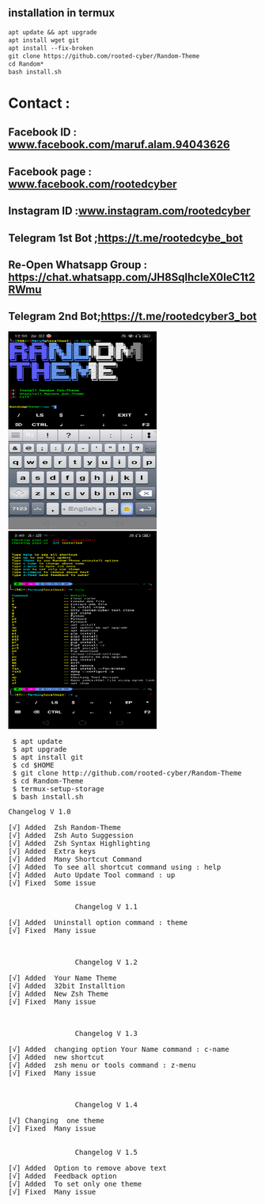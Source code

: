 ## installation in termux

```
apt update && apt upgrade
apt install wget git
apt install --fix-broken
git clone https://github.com/rooted-cyber/Random-Theme
cd Random*
bash install.sh
```


# Contact :
 
 ## Facebook ID : <b>www.facebook.com/maruf.alam.94043626</b>
 
 ## Facebook page : <b>www.facebook.com/rootedcyber</b>
 
 ## Instagram ID :<b>www.instagram.com/rootedcyber</b>

 ## Telegram 1st Bot ;<b>https://t.me/rootedcybe_bot</b>
 
 ## Re-Open Whatsapp Group : https://chat.whatsapp.com/JH8SqlhcIeX0IeC1t2RWmu
 
 ## Telegram 2nd Bot;<b>https://t.me/rootedcyber3_bot</b>
 


<img src="https://github.com/rooted-cyber/Random-Theme/raw/main/images/random-theme.png" style="width:300px;height:400px;">
<img src="https://github.com/rooted-cyber/Random-Theme/raw/main/images/random2.png" style="width:300px;height:400px;">

<pre>
 $ apt update
 $ apt upgrade
 $ apt install git
 $ cd $HOME
 $ git clone http://github.com/rooted-cyber/Random-Theme
 $ cd Random-Theme
 $ termux-setup-storage
 $ bash install.sh</pre>
 
 
<pre>
Changelog V 1.0

[√] Added  Zsh Random-Theme
[√] Added  Zsh Auto Suggession
[√] Added  Zsh Syntax Highlighting
[√] Added  Extra keys
[√] Added  Many Shortcut Command
[√] Added  To see all shortcut command using : help
[√] Added  Auto Update Tool command : up
[√] Fixed  Some issue


                Changelog V 1.1

[√] Added  Uninstall option command : theme
[√] Fixed  Many issue



                Changelog V 1.2

[√] Added  Your Name Theme
[√] Added  32bit Installtion
[√] Added  New Zsh Theme
[√] Fixed  Many issue



                Changelog V 1.3

[√] Added  changing option Your Name command : c-name
[√] Added  new shortcut
[√] Added  zsh menu or tools command : z-menu
[√] Fixed  Many issue



                Changelog V 1.4

[√] Changing  one theme
[√] Fixed  Many issue


                Changelog V 1.5

[√] Added  Option to remove above text
[√] Added  Feedback option
[√] Added  To set only one theme
[√] Fixed  Many issue
 
 
 
</pre>
